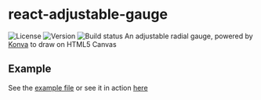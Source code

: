 # react-adjustable-gauge
![License](https://img.shields.io/npm/l/react-adjustable-gauge.svg)
![Version](https://img.shields.io/npm/v/react-adjustable-gauge.svg)
![Build status](https://img.shields.io/travis/therealtbs/react-adjustable-gauge.svg)
An adjustable radial gauge, powered by [Konva](https://github.com/konvajs/konva) to draw on HTML5 Canvas

## Example
See the [example file](https://github.com/therealtbs/react-adjustable-gauge/blob/master/example/index.js)
or see it in action [here](https://therealtbs.github.io/react-adjustable-gauge/)
